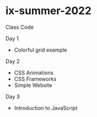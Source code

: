 # ix-summer-2022
Class Code 

Day 1
 - Colorful grid example

Day 2 
 - CSS Animations
 - CSS Frameworks
 - Simple Website 

Day 3
 - Introduction to JavaScript